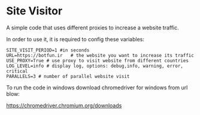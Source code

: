# Site Visitor

A simple code that uses different proxies to increase a website traffic.

In order to use it, it is required to config these variables:

```
SITE_VISIT_PERIOD=1 #in seconds
URL=https://botfun.ir   # the website you want to increase its traffic 
USE_PROXY=True # use proxy to visit website from different countries
LOG_LEVEL=info # display log, options: debug,info, warning, error, critical
PARALLELS=3 # number of parallel website visit
```


To run the code in windows download chromedriver for windows from url blow:

https://chromedriver.chromium.org/downloads